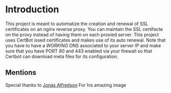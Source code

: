 # Introduction
This project is meant to automatize the creation and renewal of SSL certificates on an nginx reverse proxy. You can maintain the SSL certifacte on the proxy instead of having them on each proxied server.
This project uses CertBot issed certificates and makes use of its auto renewal.
Note that you have to have a *WORKING* DNS associated to your server IP and make sure that you have PORT 80 and 443 enabled via your firewall so that Certbot can download meta files for its configuration.
## Mentions
Special thanks to [Jonas Alfredson](https://github.com/JonasAlfredsson) For his amazing image